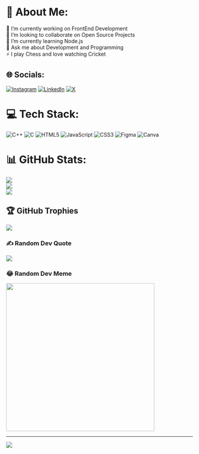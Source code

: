 # 💫 About Me:
🔭 I’m currently working on FrontEnd Development<br>👯 I’m looking to collaborate on Open Source Projects<br>🌱 I’m currently learning Node.js<br>💬 Ask me about Development and Programming<br>⚡ I play Chess and love watching Cricket


## 🌐 Socials:
[![Instagram](https://img.shields.io/badge/Instagram-%23E4405F.svg?logo=Instagram&logoColor=white)](https://instagram.com/amandeep.this.side) [![LinkedIn](https://img.shields.io/badge/LinkedIn-%230077B5.svg?logo=linkedin&logoColor=white)](https://linkedin.com/in/amandeep-singh-linked-in) [![X](https://img.shields.io/badge/X-black.svg?logo=X&logoColor=white)](https://x.com/amanthinksdeep) 

# 💻 Tech Stack:
![C++](https://img.shields.io/badge/c++-%2300599C.svg?style=for-the-badge&logo=c%2B%2B&logoColor=white) ![C](https://img.shields.io/badge/c-%2300599C.svg?style=for-the-badge&logo=c&logoColor=white) ![HTML5](https://img.shields.io/badge/html5-%23E34F26.svg?style=for-the-badge&logo=html5&logoColor=white) ![JavaScript](https://img.shields.io/badge/javascript-%23323330.svg?style=for-the-badge&logo=javascript&logoColor=%23F7DF1E) ![CSS3](https://img.shields.io/badge/css3-%231572B6.svg?style=for-the-badge&logo=css3&logoColor=white) ![Figma](https://img.shields.io/badge/figma-%23F24E1E.svg?style=for-the-badge&logo=figma&logoColor=white) ![Canva](https://img.shields.io/badge/Canva-%2300C4CC.svg?style=for-the-badge&logo=Canva&logoColor=white)
# 📊 GitHub Stats:
![](https://github-readme-stats.vercel.app/api?username=aMan404deep&theme=radical&hide_border=false&include_all_commits=false&count_private=false)<br/>
![](https://github-readme-streak-stats.herokuapp.com/?user=aMan404deep&theme=radical&hide_border=false)<br/>
![](https://github-readme-stats.vercel.app/api/top-langs/?username=aMan404deep&theme=radical&hide_border=false&include_all_commits=false&count_private=false&layout=compact)

## 🏆 GitHub Trophies
![](https://github-profile-trophy.vercel.app/?username=aMan404deep&theme=radical&no-frame=false&no-bg=false&margin-w=4)

### ✍️ Random Dev Quote
![](https://quotes-github-readme.vercel.app/api?type=horizontal&theme=radical)

### 😂 Random Dev Meme
<img src='https://randommeme-five.vercel.app/' style="height: 400px;"/>

---
[![](https://visitcount.itsvg.in/api?id=aMan404deep&icon=0&color=0)](https://visitcount.itsvg.in)

<!-- Proudly created with GPRM ( https://gprm.itsvg.in ) -->
